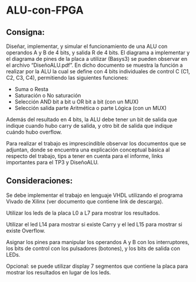 # ALU-con-FPGA

## Consigna:

Diseñar, implementar, y simular el funcionamiento de una ALU con operandos A y B de 4 bits, y salida R de 4 bits. El diagrama a implementar y el diagrama de pines de la placa a utilizar (Basys3) se pueden observar en el archivo “DiseñoALU.pdf”. En dicho documento se muestra la función a realizar por la ALU la cual se define con 4 bits individuales de control C (C1, C2, C3, C4), permitiendo las siguientes funciones:

- Suma o Resta
- Saturación o No saturación
- Selección AND bit a bit u OR bit a bit (con un MUX)
- Selección salida parte Aritmética o parte Lógica (con un MUX)

Además del resultado en 4 bits, la ALU debe tener un bit de salida que indique cuando hubo carry de salida, y otro bit de salida que indique cuándo hubo overflow. 

Para realizar el trabajo es imprescindible observar los documentos que se adjuntan, donde se encuentra una explicación conceptual básica al respecto del trabajo, tips a tener en cuenta para el informe, links importantes para el TP3 y DiseñoALU.

## Consideraciones:
Se debe implementar el trabajo en lenguaje VHDL utilizando el programa Vivado de Xilinx (ver documento que contiene link de descarga).

Utilizar los leds de la placa L0 a L7 para mostrar los resultados.

Utilizar el led L14 para mostrar si existe Carry y el led L15 para mostrar si existe Overflow.

Asignar los pines para manipular los operandos A y B con los interruptores, los bits de control con los pulsadores (botones), y los bits de salida con LEDs.

Opcional: se puede utilizar display 7 segmentos que contiene la placa para mostrar los resultados en lugar de los leds.
